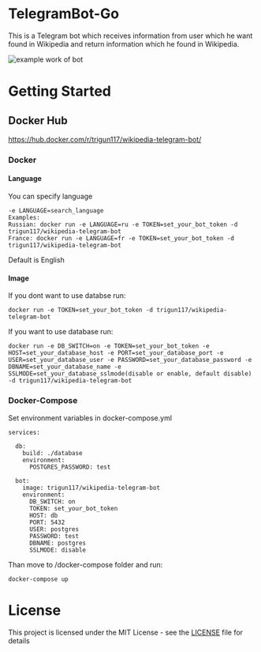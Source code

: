# TelegramBot-Go

 This is a Telegram bot which receives information from user which he want found in Wikipedia and return information which he found in Wikipedia.

![example work of bot](https://github.com/trigun117/TelegramBot-Go/blob/master/example.jpg)
# Getting Started
## Docker Hub
https://hub.docker.com/r/trigun117/wikipedia-telegram-bot/
### Docker
#### Language
You can specify language
```
-e LANGUAGE=search_language
Examples: 
Russian: docker run -e LANGUAGE=ru -e TOKEN=set_your_bot_token -d trigun117/wikipedia-telegram-bot
France: docker run -e LANGUAGE=fr -e TOKEN=set_your_bot_token -d trigun117/wikipedia-telegram-bot
```
Default is English

#### Image
If you dont want to use databse run:
```
docker run -e TOKEN=set_your_bot_token -d trigun117/wikipedia-telegram-bot
```
If you want to use database run:
```
docker run -e DB_SWITCH=on -e TOKEN=set_your_bot_token -e HOST=set_your_database_host -e PORT=set_your_database_port -e USER=set_your_database_user -e PASSWORD=set_your_database_password -e DBNAME=set_your_database_name -e SSLMODE=set_your_database_sslmode(disable or enable, default disable) -d trigun117/wikipedia-telegram-bot
```
### Docker-Compose
Set environment variables in docker-compose.yml
```
services:

  db:
    build: ./database
    environment:
      POSTGRES_PASSWORD: test

  bot:
    image: trigun117/wikipedia-telegram-bot
    environment:
      DB_SWITCH: on
      TOKEN: set_your_bot_token
      HOST: db
      PORT: 5432
      USER: postgres
      PASSWORD: test
      DBNAME: postgres
      SSLMODE: disable
```
Than move to /docker-compose folder and run:
```
docker-compose up
```

# License

This project is licensed under the MIT License - see the [LICENSE](LICENSE) file for details
